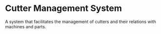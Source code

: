# Cutter Management System

A system that facilitates the management of cutters and their relations with machines and parts.
